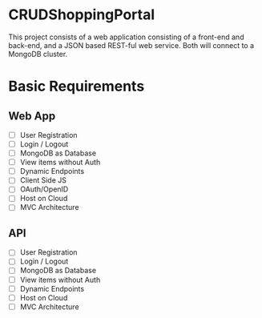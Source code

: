 # CRUDShoppingPortal

This project consists of a web application consisting of a front-end and back-end, and a JSON based REST-ful web service. Both will connect to a MongoDB cluster.


# Basic Requirements
## Web App
- [ ]  User Registration
- [ ] Login / Logout
- [ ] MongoDB as Database
- [ ] View items without Auth
- [ ] Dynamic Endpoints
- [ ] Client Side JS
- [ ] OAuth/OpenID
- [ ] Host on Cloud
- [ ] MVC Architecture

## API
- [ ]  User Registration
- [ ] Login / Logout
- [ ] MongoDB as Database
- [ ] View items without Auth
- [ ] Dynamic Endpoints
- [ ] Host on Cloud
- [ ] MVC Architecture
